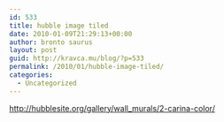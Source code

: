```yaml
---
id: 533
title: hubble image tiled
date: 2010-01-09T21:29:13+00:00
author: bronto saurus
layout: post
guid: http://kravca.mu/blog/?p=533
permalink: /2010/01/hubble-image-tiled/
categories:
  - Uncategorized
---
```

<http://hubblesite.org/gallery/wall_murals/2-carina-color/>